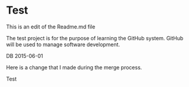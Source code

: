 # Test
This is an edit of the Readme.md file

The test project is for the purpose of learning the GitHub system.  GitHub will be used to manage software development.


DB 2015-06-01

Here is a change that I made during the merge process.

Test

